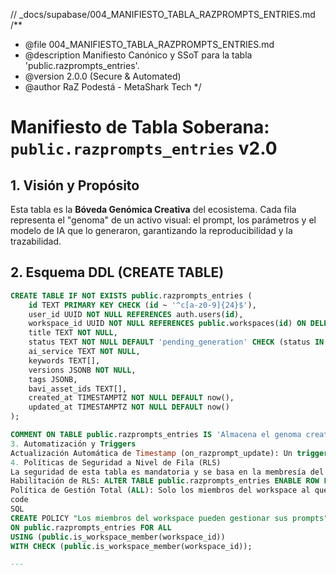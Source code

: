 // \_docs/supabase/004_MANIFIESTO_TABLA_RAZPROMPTS_ENTRIES.md
/\*\*

- @file 004_MANIFIESTO_TABLA_RAZPROMPTS_ENTRIES.md
- @description Manifiesto Canónico y SSoT para la tabla 'public.razprompts_entries'.
- @version 2.0.0 (Secure & Automated)
- @author RaZ Podestá - MetaShark Tech
  \*/

# Manifiesto de Tabla Soberana: `public.razprompts_entries` v2.0

## 1. Visión y Propósito

Esta tabla es la **Bóveda Genómica Creativa** del ecosistema. Cada fila representa el "genoma" de un activo visual: el prompt, los parámetros y el modelo de IA que lo generaron, garantizando la reproducibilidad y la trazabilidad.

## 2. Esquema DDL (CREATE TABLE)

```sql
CREATE TABLE IF NOT EXISTS public.razprompts_entries (
    id TEXT PRIMARY KEY CHECK (id ~ '^c[a-z0-9]{24}$'),
    user_id UUID NOT NULL REFERENCES auth.users(id),
    workspace_id UUID NOT NULL REFERENCES public.workspaces(id) ON DELETE CASCADE,
    title TEXT NOT NULL,
    status TEXT NOT NULL DEFAULT 'pending_generation' CHECK (status IN ('pending_generation', 'generated', 'archived')),
    ai_service TEXT NOT NULL,
    keywords TEXT[],
    versions JSONB NOT NULL,
    tags JSONB,
    bavi_asset_ids TEXT[],
    created_at TIMESTAMPTZ NOT NULL DEFAULT now(),
    updated_at TIMESTAMPTZ NOT NULL DEFAULT now()
);

COMMENT ON TABLE public.razprompts_entries IS 'Almacena el genoma creativo (prompts, parámetros) de los activos visuales.';
3. Automatización y Triggers
Actualización Automática de Timestamp (on_razprompt_update): Un trigger en la tabla se dispara BEFORE UPDATE para invocar la función moddatetime('updated_at'), manteniendo el campo updated_at siempre actualizado.
4. Políticas de Seguridad a Nivel de Fila (RLS)
La seguridad de esta tabla es mandatoria y se basa en la membresía del workspace.
Habilitación de RLS: ALTER TABLE public.razprompts_entries ENABLE ROW LEVEL SECURITY;
Política de Gestión Total (ALL): Solo los miembros del workspace al que pertenece un prompt pueden verlo, crearlo, actualizarlo o eliminarlo.
code
SQL
CREATE POLICY "Los miembros del workspace pueden gestionar sus prompts"
ON public.razprompts_entries FOR ALL
USING (public.is_workspace_member(workspace_id))
WITH CHECK (public.is_workspace_member(workspace_id));

---


```
